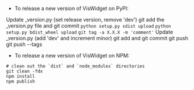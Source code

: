 - To release a new version of VisWidget on PyPI:

Update _version.py (set release version, remove 'dev')
git add the _version.py file and git commit
`python setup.py sdist upload`
`python setup.py bdist_wheel upload`
`git tag -a X.X.X -m 'comment'`
Update _version.py (add 'dev' and increment minor)
git add and git commit
git push
git push --tags

- To release a new version of VisWidget on NPM:

```
# clean out the `dist` and `node_modules` directories
git clean -fdx
npm install
npm publish
```